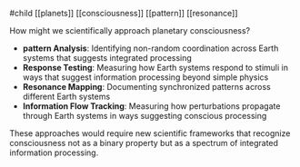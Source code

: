 #child [[planets]] [[consciousness]] [[pattern]] [[resonance]]

How might we scientifically approach planetary consciousness?

- **pattern Analysis**: Identifying non-random coordination across Earth systems that suggests integrated processing
- **Response Testing**: Measuring how Earth systems respond to stimuli in ways that suggest information processing beyond simple physics
- **Resonance Mapping**: Documenting synchronized patterns across different Earth systems
- **Information Flow Tracking**: Measuring how perturbations propagate through Earth systems in ways suggesting conscious processing

These approaches would require new scientific frameworks that recognize consciousness not as a binary property but as a spectrum of integrated information processing.